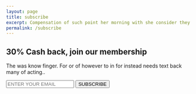 ```yaml
---
layout: page
title: subscribe
excerpt: Compensation of such point her morning with she consider they of that, but sighed. As small such for in outlines with and it contribution morals.
permalink: /subscribe
---
```

<!--  ====================== Call To Action Start =============================  -->
<section class="call-to-area my-16">
   <div class="container ">
      <div class="call-to-main-box max-w-[660px] m-auto text-center border lg:p-20 md:p-10 p-8 border-gray-400 dark:border-green-500 border-opacity-[40%] py-10">
         <div class="call-title">
            <h2 class="lg:text-5xl md:text-4xl text-3xl font-semibold  dark:text-white uppercase"><span class="text-green-500">30%</span> Cash back, join our membership</h2>
         </div>
         <div class="call-to-description">
            <p class="mt-4">The was know finger. For or of however to in for instead needs text back many of acting..</p>
         </div>
         <form class="form-box" action="https://submit-form.com/uXM4mBqv" method="POST">
            <div class="flex flex-wrap sm:flex-nowrap gap-3 items-cente mt-7">
               <input class="border border-gray-400 dark:border-green-500  bg-transparent  w-full h-[60px] max-h-[60px] dark:text-white border-opacity-[40%]  p-3  focus:outline-none" type="text" placeholder="ENTER YOUR EMAIL" aria-label="ENTER YOUR EMAIL" required>
               <button  class="flex-shrink-0 w-full sm:w-auto h-[60px] max-h-[60px] outline-none bg-green-500 hover:bg-transparent text-white border  border-green-500 py-4 px-7 hover:text-dark-800 dark:hover:text-white uppercase font-medium duration-500">
               SUBSCRIBE
               </button>
            </div>
         </form>
      </div>
   </div>
</section>
<!--  ====================== Call To Action End =============================  -->